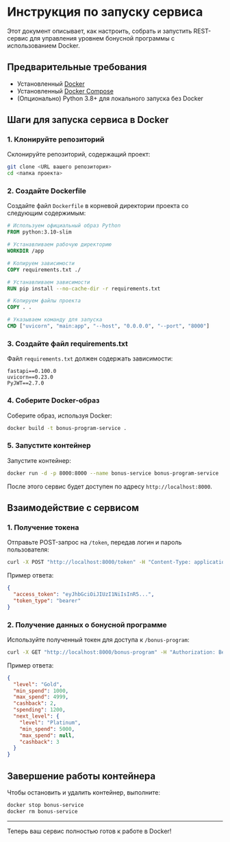 # Инструкция по запуску сервиса

Этот документ описывает, как настроить, собрать и запустить REST-сервис для управления уровнем бонусной программы с использованием Docker.

## Предварительные требования

- Установленный [Docker](https://www.docker.com/)
- Установленный [Docker Compose](https://docs.docker.com/compose/)
- (Опционально) Python 3.8+ для локального запуска без Docker

## Шаги для запуска сервиса в Docker

### 1. Клонируйте репозиторий

Склонируйте репозиторий, содержащий проект:

```bash
git clone <URL вашего репозитория>
cd <папка проекта>
```

### 2. Создайте Dockerfile

Создайте файл `Dockerfile` в корневой директории проекта со следующим содержимым:

```dockerfile
# Используем официальный образ Python
FROM python:3.10-slim

# Устанавливаем рабочую директорию
WORKDIR /app

# Копируем зависимости
COPY requirements.txt ./

# Устанавливаем зависимости
RUN pip install --no-cache-dir -r requirements.txt

# Копируем файлы проекта
COPY . .

# Указываем команду для запуска
CMD ["uvicorn", "main:app", "--host", "0.0.0.0", "--port", "8000"]
```

### 3. Создайте файл requirements.txt

Файл `requirements.txt` должен содержать зависимости:

```
fastapi==0.100.0
uvicorn==0.23.0
PyJWT==2.7.0
```

### 4. Соберите Docker-образ

Соберите образ, используя Docker:

```bash
docker build -t bonus-program-service .
```

### 5. Запустите контейнер

Запустите контейнер:

```bash
docker run -d -p 8000:8000 --name bonus-service bonus-program-service
```

После этого сервис будет доступен по адресу `http://localhost:8000`.

## Взаимодействие с сервисом

### 1. Получение токена

Отправьте POST-запрос на `/token`, передав логин и пароль пользователя:

```bash
curl -X POST "http://localhost:8000/token" -H "Content-Type: application/x-www-form-urlencoded" -d "username=geruto&password=zxc"
```

Пример ответа:

```json
{
  "access_token": "eyJhbGciOiJIUzI1NiIsInR5...",
  "token_type": "bearer"
}
```

### 2. Получение данных о бонусной программе

Используйте полученный токен для доступа к `/bonus-program`:

```bash
curl -X GET "http://localhost:8000/bonus-program" -H "Authorization: Bearer <access_token>"
```

Пример ответа:

```json
{
  "level": "Gold",
  "min_spend": 1000,
  "max_spend": 4999,
  "cashback": 2,
  "spending": 1200,
  "next_level": {
    "level": "Platinum",
    "min_spend": 5000,
    "max_spend": null,
    "cashback": 3
  }
}
```

## Завершение работы контейнера

Чтобы остановить и удалить контейнер, выполните:

```bash
docker stop bonus-service
docker rm bonus-service
```

---

Теперь ваш сервис полностью готов к работе в Docker!

